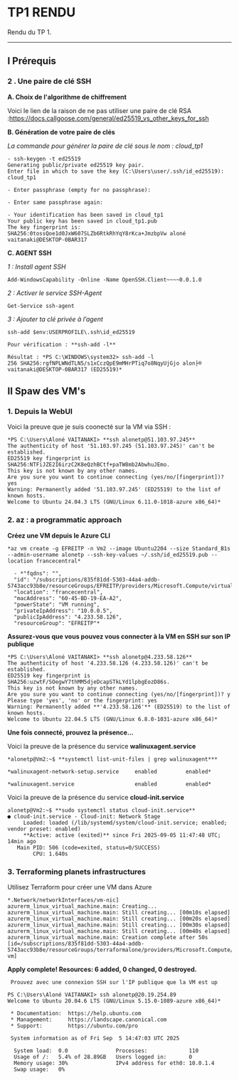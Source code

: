 # TP1 RENDU

Rendu du TP 1.

---

## I Prérequis

### 2 . Une paire de clé SSH 

**A. Choix de l'algorithme de chiffrement** 

Voici le lien de la raison de ne pas utiliser une paire de clé RSA :https://docs.callgoose.com/general/ed25519_vs_other_keys_for_ssh

**B. Génération de votre paire de clés**

*La commande pour générer la paire de clé sous le nom : cloud_tp1*
```
- ssh-keygen -t ed25519
Generating public/private ed25519 key pair.
Enter file in which to save the key (C:\Users\user/.ssh/id_ed25519): cloud_tp1
```
```
- Enter passphrase (empty for no passphrase):

- Enter same passphrase again:
```
```
- Your identification has been saved in cloud_tp1
Your public key has been saved in cloud_tp1.pub
The key fingerprint is:
SHA256:0tossQoe1d0JxW607SLZb6RtkRhYqY8rKca+JmzbpVw aloné vaitanaki@DESKTOP-0BAR317
```
**C. AGENT SSH**

*1 : Install agent SSH*
```
Add-WindowsCapability -Online -Name OpenSSH.Client~~~~0.0.1.0
```
*2 : Activer le service SSH-Agent*
```
Get-Service ssh-agent
```
*3 : Ajouter ta clé privée à l’agent*
```
ssh-add $env:USERPROFILE\.ssh\id_ed25519
```
```
Pour vérification : **ssh-add -l**
```
```
Résultat : *PS C:\WINDOWS\system32> ssh-add -l
256 SHA256:rgfNPLWNdTLN5/s1xCczQpE9mMHrPTiq7o8NqyUjGjo alon├® vaitanaki@DESKTOP-0BAR317 (ED25519)*
```
## II Spaw des VM's

### 1. Depuis la WebUI

Voici la preuve que je suis coonecté sur la VM via SSH :
```
*PS C:\Users\Aloné VAITANAKI> **ssh alonetp@51.103.97.245**
The authenticity of host '51.103.97.245 (51.103.97.245)' can't be established.
ED25519 key fingerprint is SHA256:NTFiJZE2I6irzC2K8eQzhBCtf+paTW8mb2AbwhuJEmo.
This key is not known by any other names.
Are you sure you want to continue connecting (yes/no/[fingerprint])? yes
Warning: Permanently added '51.103.97.245' (ED25519) to the list of known hosts.
Welcome to Ubuntu 24.04.3 LTS (GNU/Linux 6.11.0-1018-azure x86_64)*
```
### 2. az : a programmatic approach

 **Créez une VM depuis le Azure CLI**
```
*az vm create -g EFREITP -n Vm2 --image Ubuntu2204 --size Standard_B1s --admin-username alonetp --ssh-key-values ~/.ssh/id_ed25519.pub --location francecentral*

  - *"fqdns": "",
  "id": "/subscriptions/835f81dd-5303-44a4-addb-5743acc93b8e/resourceGroups/EFREITP/providers/Microsoft.Compute/virtualMachines/Vm2",
  "location": "francecentral",
  "macAddress": "60-45-BD-19-EA-A2",
  "powerState": "VM running",
  "privateIpAddress": "10.0.0.5",
  "publicIpAddress": "4.233.58.126",
  "resourceGroup": "EFREITP"*
```
**Assurez-vous que vous pouvez vous connecter à la VM en SSH sur son IP publique**
```
*PS C:\Users\Aloné VAITANAKI> **ssh alonetp@4.233.58.126**
The authenticity of host '4.233.58.126 (4.233.58.126)' can't be established.
ED25519 key fingerprint is SHA256:uzwtF/SOegwY7thMM5djeDcapSTkLYd1lpbgEozD86s.
This key is not known by any other names.
Are you sure you want to continue connecting (yes/no/[fingerprint])? y
Please type 'yes', 'no' or the fingerprint: yes
Warning: Permanently added **'4.233.58.126'** (ED25519) to the list of known hosts.
Welcome to Ubuntu 22.04.5 LTS (GNU/Linux 6.8.0-1031-azure x86_64)*
```
**Une fois connecté, prouvez la présence...**

Voici la preuve de la présence du service **walinuxagent.service**
```
*alonetp@Vm2:~$ **systemctl list-unit-files | grep walinuxagent***
```
```
*walinuxagent-network-setup.service     enabled         enabled*

*walinuxagent.service                   enabled         enabled*
```
Voici la preuve de la présence du service **cloud-init.service**
```
alonetp@Vm2:~$ **sudo systemctl status cloud-init.service**
● cloud-init.service - Cloud-init: Network Stage
     Loaded: loaded (/lib/systemd/system/cloud-init.service; enabled; vendor preset: enabled)
     **Active: active (exited)** since Fri 2025-09-05 11:47:48 UTC; 14min ago
   Main PID: 506 (code=exited, status=0/SUCCESS)
        CPU: 1.640s
```
### 3. Terraforming planets infrastructures

Utilisez Terraform pour créer une VM dans Azure
```
*.Network/networkInterfaces/vm-nic]
azurerm_linux_virtual_machine.main: Creating...
azurerm_linux_virtual_machine.main: Still creating... [00m10s elapsed]
azurerm_linux_virtual_machine.main: Still creating... [00m20s elapsed]
azurerm_linux_virtual_machine.main: Still creating... [00m30s elapsed]
azurerm_linux_virtual_machine.main: Still creating... [00m40s elapsed]
azurerm_linux_virtual_machine.main: Creation complete after 50s [id=/subscriptions/835f81dd-5303-44a4-addb-5743acc93b8e/resourceGroups/terraformalone/providers/Microsoft.Compute/virtualMachines/super-vm]
```
**Apply complete! Resources: 6 added, 0 changed, 0 destroyed.**
```
 Prouvez avec une connexion SSH sur l'IP publique que la VM est up

PS C:\Users\Aloné VAITANAKI> ssh alonetp@20.19.254.89
Welcome to Ubuntu 20.04.6 LTS (GNU/Linux 5.15.0-1089-azure x86_64)*

 * Documentation:  https://help.ubuntu.com
 * Management:     https://landscape.canonical.com
 * Support:        https://ubuntu.com/pro

 System information as of Fri Sep  5 14:47:03 UTC 2025

  System load:  0.0               Processes:             110
  Usage of /:   5.4% of 28.89GB   Users logged in:       0
  Memory usage: 30%               IPv4 address for eth0: 10.0.1.4
  Swap usage:   0%
```

